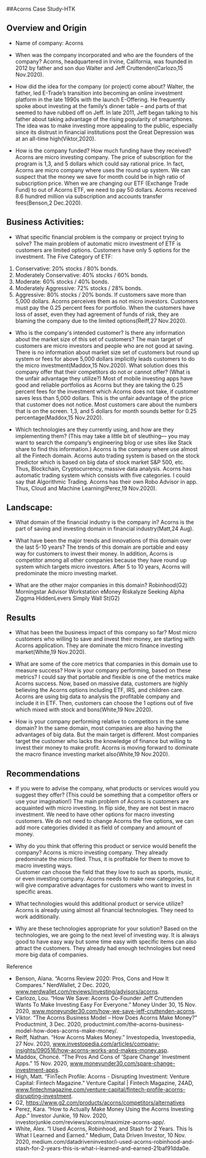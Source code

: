 ##Acorns Case Study-HTK

## Overview and Origin

* Name of company: Acorns

* When was the company incorporated and who are the founders of the company? 
Acorns, headquartered in Irvine, California, was founded in 2012 by father and son duo Walter and Jeff Cruttenden(Carlozo,15 Nov.2020).

* How did the idea for the company (or project) come about?
Walter, the father, led E-Trade’s transition into becoming an online investment platform in the late 1990s with the launch E-Offering. He frequently spoke about investing at the family’s dinner table – and parts of that seemed to have rubbed off on Jeff. In late 2011, Jeff began talking to his father about taking advantage of the rising popularity of smartphones. The idea was to make investing more appealing to the public, especially since its distrust in financial institutions post the Great Depression was at an all-time high(Viktor,2020).

* How is the company funded? How much funding have they received? 
Acorns are micro investing company. The price of subscription for the program is 1,3, and 5 dollars which could say rational price. In fact, Acorns are micro company where uses the round up system. We can suspect that the money we save for month could be in high ratio of subscription price. When we are changing our ETF (Exchange Trade Fund) to out of Acorns ETF, we need to pay 50 dollars. Acorns received 8.6 hundred million via subscription and accounts transfer fees(Benson,2 Dec.2020). 

## Business Activities:

* What specific financial problem is the company or project trying to solve?
The main problem of automatic micro investment of ETF is customers are limited options. Customers have only 5 options for the investment. 
The Five Category of ETF: 
1. Conservative: 20% stocks / 80% bonds.
2. Moderately Conservative: 40% stocks / 60% bonds.
3. Moderate: 60% stocks / 40% bonds.
4. Moderately Aggressive: 72% stocks / 28% bonds.
5. Aggressive: 80% stocks / 20% bonds.
If customers save more than 5,000 dollars. Acorns perceives them as not micro investors. Customers must pay the 0.25 percent fees for portfolio. 
When the customers have loss of asset, even they had agreement of funds of risk, they are blaming the company due to the limited options(Reiff,27 Nov.2020).  

* Who is the company's intended customer?  Is there any information about the market size of this set of customers?
The main target of customers are micro investors and people who are not good at saving. There is no information about market size set of customers but round up system or fees for above 5,000 dollars implicitly leads customers to do the micro investment(Maddox,15 Nov.2020). 
What solution does this company offer that their competitors do not or cannot offer? (What is the unfair advantage they utilize?)
Most of mobile investing apps have good and reliable portfolios as Acorns but they are taking the 0.25 percent fees for the investment which Acorns does not take, if customer saves less than 5,000 dollars. This is the unfair advantage of the price that customer does not notice. Most customers care about the numbers that is on the screen. 1,3, and 5 dollars for month sounds better for 0.25 percentage(Maddox,15 Nov.2020). 

* Which technologies are they currently using, and how are they implementing them? (This may take a little bit of sleuthing–– you may want to search the company’s engineering blog or use sites like Stack share to find this information.)
Acorns is the company where use almost all the Fintech domain. 
Acorns auto trading system is based on the stock predictor which is based on big data of stock market S&P 500, etc. Thus, Blockchain, Cryptocurrency, massive data analysis. 
Acorns has automatic trading system which consists with five categories. I could say that Algorithmic Trading. 
Acorns has their own Robo Advisor in app. Thus, Cloud and Machine Learning(Perez,19 Nov.2020). 

## Landscape:

* What domain of the financial industry is the company in?
Acorns is the part of saving and investing domain in financial industry(Matt,24 Aug). 

* What have been the major trends and innovations of this domain over the last 5-10 years?
The trends of this domain are portable and easy way for customers to invest their money. In addition, Acorns is competitor among all other companies because they have round up system which targets micro investors. 
After 5 to 10 years, Acorns will predominate the micro investing market.
* What are the other major companies in this domain?
Robinhood(G2)
Morningstar Advisor Workstation
eMoney
Riskalyze
Seeking Alpha
Ziggma
HiddenLevers
Simply Wall St(G2)

## Results
* What has been the business impact of this company so far?
Most micro customers who willing to save and invest their money, are starting with Acorns application. They are dominate the micro finance investing market(White,19 Nov.2020). 

* What are some of the core metrics that companies in this domain use to measure success? How is your company performing, based on these metrics?
I could say that portable and flexible is one of the metrics make Acorns success. Now, based on massive data, customers are highly believing the Acorns options including ETF, IRS, and children care. 
Acorns are using big data to analysis the profitable company and include it in ETF. Then, customers can choose the 1 options out of five which mixed with stock and bons(White,19 Nov.2020). 

* How is your company performing relative to competitors in the same domain?
In the same domain, most companies are also having the advantages of big data. But the main target is different. Most companies target the customer who lacks the knowledge of finance but willing to invest their money to make profit. 
Acorns is moving forward to dominate the macro finance investing market also(White,19 Nov.2020). 
## Recommendations

* If you were to advise the company, what products or services would you suggest they offer? (This could be something that a competitor offers or use your imagination!)
The main problem of Acorns is customers are acquainted with micro investing. In flip side, they are not best in macro investment. 
We need to have other options for macro investing customers. 
We do not need to change Acorns the five options, we can add more categories divided it as field of company and amount of money. 

* Why do you think that offering this product or service would benefit the company?
Acorns is micro investing company. They already predominate the micro filed. Thus, it is profitable for them to move to macro investing ways.  
Customer can choose the field that they love to such as sports, music, or even investing company. Acorns needs to make new categories, but it will give comparative advantages for customers who want to invest in specific areas. 

* What technologies would this additional product or service utilize?
Acorns is already using almost all financial technologies. They need to work additionally. 

* Why are these technologies appropriate for your solution?
Based on the technologies, we are going to the next level of investing way. It is always good to have easy way but some time easy with specific items can also attract the customers. 
They already had enough technologies but need more big data of companies. 




Reference 
* Benson, Alana. “Acorns Review 2020: Pros, Cons and How It Compares.” NerdWallet, 2 Dec. 2020, www.nerdwallet.com/reviews/investing/advisors/acorns. 
* Carlozo, Lou. “How We Save: Acorns Co-Founder Jeff Cruttenden Wants To Make Investing Easy For Everyone.” Money Under 30, 15 Nov. 2020, www.moneyunder30.com/how-we-save-jeff-cruttenden-acorns. 
* Viktor. “The Acorns Business Model – How Does Acorns Make Money?” Productmint, 3 Dec. 2020, productmint.com/the-acorns-business-model-how-does-acorns-make-money/. 
* Reiff, Nathan. “How Acorns Makes Money.” Investopedia, Investopedia, 27 Nov. 2020, www.investopedia.com/articles/company-insights/090516/how-acorns-works-and-makes-money.asp.
* Maddox, Choncé. “The Pros And Cons of 'Spare Change' Investment Apps.” 15 Nov. 2020, www.moneyunder30.com/spare-change-investment-apps. 
* High, Matt. “FinTech Profile: Acorns - Disrupting Investment: Venture Capital: Fintech Magazine.” Venture Capital | Fintech Magazine, 24AD, www.fintechmagazine.com/venture-capital/fintech-profile-acorns-disrupting-investment. 
* G2, https://www.g2.com/products/acorns/competitors/alternatives
* Perez, Kara. “How to Actually Make Money Using the Acorns Investing App.” Investor Junkie, 19 Nov. 2020, investorjunkie.com/reviews/acorns/maximize-acorns-app/.
* White, Alex. “I Used Acorns, Robinhood, and Stash for 2 Years. This Is What I Learned and Earned.” Medium, Data Driven Investor, 10 Nov. 2020, medium.com/datadriveninvestor/i-used-acorns-robinhood-and-stash-for-2-years-this-is-what-i-learned-and-earned-21baf91dda0e. 

